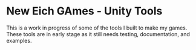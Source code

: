 # New Eich GAmes - Unity Tools

This is a work in progress of some of the tools I built to make my games. These tools are in early stage as it still needs testing, documentation, and examples.
